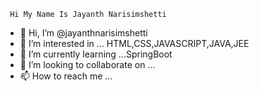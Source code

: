      Hi My Name Is Jayanth Narisimshetti 

- 👋 Hi, I’m @jayanthnarisimshetti
- 👀 I’m interested in ... HTML,CSS,JAVASCRIPT,JAVA,JEE
- 🌱 I’m currently learning ...SpringBoot
- 💞️ I’m looking to collaborate on ...
- 📫 How to reach me ...

<!---
jayanthnarisimshetti/jayanthnarisimshetti is a ✨ special ✨ repository because its `README.md` (this file) appears on your GitHub profile.
You can click the Preview link to take a look at your changes.
--->
